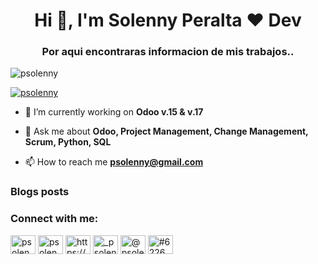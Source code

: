 <h1 align="center">Hi 👋, I'm Solenny Peralta ❤️ Dev</h1>
<h3 align="center">Por aqui encontraras informacion de mis trabajos..</h3>

<p align="left"> <img src="https://komarev.com/ghpvc/?username=psolenny&label=Profile%20views&color=0e75b6&style=flat" alt="psolenny" /> </p>

<p align="left"> <a href="https://twitter.com/psolenny" target="blank"><img src="https://img.shields.io/twitter/follow/psolenny?logo=twitter&style=for-the-badge" alt="psolenny" /></a> </p>

- 🔭 I’m currently working on **Odoo v.15 & v.17**



- 💬 Ask me about **Odoo, Project Management, Change Management, Scrum, Python, SQL**

- 📫 How to reach me **psolenny@gmail.com**

### Blogs posts
<!-- BLOG-POST-LIST:START -->
<!-- BLOG-POST-LIST:END -->

<h3 align="left">Connect with me:</h3>
<p align="left">
<a href="https://dev.to/psolenny" target="blank"><img align="center" src="https://raw.githubusercontent.com/rahuldkjain/github-profile-readme-generator/master/src/images/icons/Social/devto.svg" alt="psolenny" height="30" width="40" /></a>
<a href="https://twitter.com/psolenny" target="blank"><img align="center" src="https://raw.githubusercontent.com/rahuldkjain/github-profile-readme-generator/master/src/images/icons/Social/twitter.svg" alt="psolenny" height="30" width="40" /></a>
<a href="https://linkedin.com/in/https://www.linkedin.com/in/psolenny/" target="blank"><img align="center" src="https://raw.githubusercontent.com/rahuldkjain/github-profile-readme-generator/master/src/images/icons/Social/linked-in-alt.svg" alt="https://www.linkedin.com/in/psolenny/" height="30" width="40" /></a>
<a href="https://instagram.com/_psolenny" target="blank"><img align="center" src="https://raw.githubusercontent.com/rahuldkjain/github-profile-readme-generator/master/src/images/icons/Social/instagram.svg" alt="_psolenny" height="30" width="40" /></a>
<a href="https://www.youtube.com/c/@psolenny" target="blank"><img align="center" src="https://raw.githubusercontent.com/rahuldkjain/github-profile-readme-generator/master/src/images/icons/Social/youtube.svg" alt="@psolenny" height="30" width="40" /></a>
<a href="https://discord.gg/#6226" target="blank"><img align="center" src="https://raw.githubusercontent.com/rahuldkjain/github-profile-readme-generator/master/src/images/icons/Social/discord.svg" alt="#6226" height="30" width="40" /></a>
</p>

